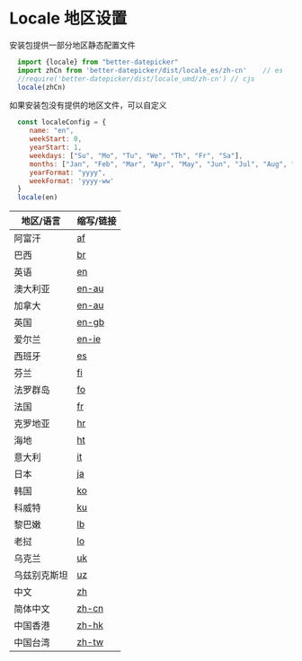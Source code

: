 # Locale 地区设置 

安装包提供一部分地区静态配置文件

```js
  import {locale} from "better-datepicker"
  import zhCn from 'better-datepicker/dist/locale_es/zh-cn'    // es
  //require('better-datepicker/dist/locale_umd/zh-cn') // cjs
  locale(zhCn)
```

如果安装包没有提供的地区文件，可以自定义
```js
  const localeConfig = {
     name: "en",
     weekStart: 0,
     yearStart: 1,
     weekdays: ["Su", "Mo", "Tu", "We", "Th", "Fr", "Sa"],
     months: ["Jan", "Feb", "Mar", "Apr", "May", "Jun", "Jul", "Aug", "Sep", "Oct", "Nov", "Dec"],
     yearFormat: "yyyy",
     weekFormat: 'yyyy-ww'
  }
  locale(en)
```



| 地区/语言   | 缩写/链接 | 
| ----------------- | -------------------------------- | 
| 阿富汗         |    [af](https://github.com/Js-Monkey/better-datepicker/blob/master/locale/af.ts)     | 
| 巴西              |    [br](https://github.com/Js-Monkey/better-datepicker/blob/master/locale/br.ts)  |  
| 英语              |    [en](https://github.com/Js-Monkey/better-datepicker/blob/master/locale/en.ts)    | 
| 澳大利亚             |    [en-au](https://github.com/Js-Monkey/better-datepicker/blob/master/locale/en-au.ts)   |
| 加拿大             |    [en-au](https://github.com/Js-Monkey/better-datepicker/blob/master/locale/en-ca.ts)   |
| 英国             |    [en-gb](https://github.com/Js-Monkey/better-datepicker/blob/master/locale/en-gb.ts)   |
| 爱尔兰             |    [en-ie](https://github.com/Js-Monkey/better-datepicker/blob/master/locale/en-ie.ts)   |
| 西班牙              |  [es](https://github.com/Js-Monkey/better-datepicker/blob/master/locale/es.ts)   |  
| 芬兰             |   [fi](https://github.com/Js-Monkey/better-datepicker/blob/master/locale/fi.ts)  | 
| 法罗群岛              |   [fo](https://github.com/Js-Monkey/better-datepicker/blob/master/locale/fo.ts)   |  
| 法国              |    [fr](https://github.com/Js-Monkey/better-datepicker/blob/master/locale/fr.ts)    |  
| 克罗地亚               |    [hr](https://github.com/Js-Monkey/better-datepicker/blob/master/locale/hr.ts)    |   
| 海地              |      [ht](https://github.com/Js-Monkey/better-datepicker/blob/master/locale/ht.ts)   | 
| 意大利  |     [it](https://github.com/Js-Monkey/better-datepicker/blob/master/locale/it.ts)   |  
| 日本  |     [ja](https://github.com/Js-Monkey/better-datepicker/blob/master/locale/ja.ts)   | 
| 韩国  |     [ko](https://github.com/Js-Monkey/better-datepicker/blob/master/locale/ko.ts)   | 
| 科威特  |     [ku](https://github.com/Js-Monkey/better-datepicker/blob/master/locale/ku.ts)   | 
| 黎巴嫩  |     [lb](https://github.com/Js-Monkey/better-datepicker/blob/master/locale/lb.ts)   | 
| 老挝  |     [lo](https://github.com/Js-Monkey/better-datepicker/blob/master/locale/lo.ts)   | 
| 乌克兰  |     [uk](https://github.com/Js-Monkey/better-datepicker/blob/master/locale/uk.ts)   | 
| 乌兹别克斯坦  |     [uz](https://github.com/Js-Monkey/better-datepicker/blob/master/locale/uz.ts)   | 
| 中文  |     [zh](https://github.com/Js-Monkey/better-datepicker/blob/master/locale/zh.ts)  | 
| 简体中文  |     [zh-cn](https://github.com/Js-Monkey/better-datepicker/blob/master/locale/zh-cn.ts)   | 
| 中国香港 |    [zh-hk](https://github.com/Js-Monkey/better-datepicker/blob/master/locale/zh-hk.ts)   | 
| 中国台湾 |    [zh-tw](https://github.com/Js-Monkey/better-datepicker/blob/master/locale/zh-tw.ts)   | 


<br />  
